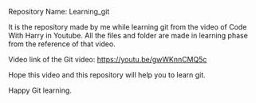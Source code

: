 Repository Name: Learning_git

It is the repository made by me while learning git from the video of Code With Harry in Youtube. All the files and folder are made in learning phase from the reference of that video. 

Video link of the Git video:
https://youtu.be/gwWKnnCMQ5c

Hope this video and this repository will help you to learn git.

Happy Git learning.
